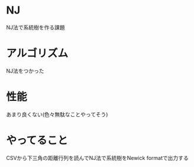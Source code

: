 # NJ
NJ法で系統樹を作る課題

# アルゴリズム
NJ法をつかった

# 性能
あまり良くない(色々無駄なことやってそう)

# やってること
CSVから下三角の距離行列を読んでNJ法で系統樹をNewick formatで出力する
